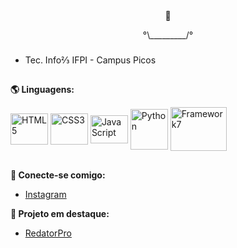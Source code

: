 <div align="center">
  🍓
</div>
<div align="center">
  <p>°\_________/°</p>
</div>

###

- Tec. Info⅔ IFPI - Campus Picos  

##

**🌎 Linguagens:**

<div style="display: inline_block;">
  <img align="center" alt="HTML5" height="50" width="60" src="https://cdn.jsdelivr.net/gh/devicons/devicon@latest/icons/html5/html5-original.svg" />
  <img align="center" alt="CSS3" height="50" width="60" src="https://cdn.jsdelivr.net/gh/devicons/devicon@latest/icons/css3/css3-original.svg" />
  <img align="center" alt="JavaScript" height="45" width="60" src="https://cdn.jsdelivr.net/gh/devicons/devicon@latest/icons/javascript/javascript-original.svg" />
  <img align="center" alt="Python" height="65" width="60" src="https://cdn.jsdelivr.net/gh/devicons/devicon@latest/icons/python/python-original.svg" />
  <img align="center" alt="Framework7" height="70" width="90" src="https://cdn.jsdelivr.net/gh/devicons/devicon@latest/icons/framework7/framework7-original-wordmark.svg" />
</div>

##

**🔗 Conecte-se comigo:**  
- [Instagram](https://www.instagram.com/all.marcoz_art?utm_source=ig_web_button_share_sheet&igsh=ZDNlZDc0MzIxNw==)

**📂 Projeto em destaque:**
- [RedatorPro](https://github.com/JMarcosMoura/RedatorPro_Mobile.git)
